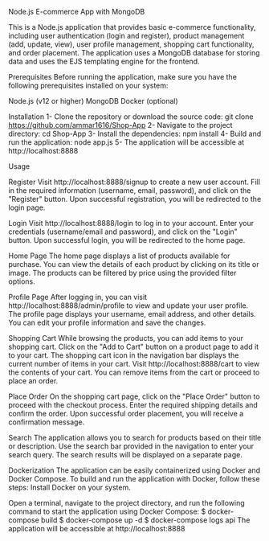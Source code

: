 Node.js E-commerce App with MongoDB

This is a Node.js application that provides basic e-commerce functionality, including user authentication (login and register), product management (add, update, view), user profile management, shopping cart functionality, and order placement. The application uses a MongoDB database for storing data and uses the EJS templating engine for the frontend.

Prerequisites
Before running the application, make sure you have the following prerequisites installed on your system:

Node.js (v12 or higher)
MongoDB
Docker (optional)

Installation
1- Clone the repository or download the source code: git clone https://github.com/ammar1616/Shop-App
2- Navigate to the project directory: cd Shop-App
3- Install the dependencies: npm install
4- Build and run the application: node app.js
5- The application will be accessible at http://localhost:8888

Usage

Register
Visit http://localhost:8888/signup to create a new user account.
Fill in the required information (username, email, password), and click on the "Register" button.
Upon successful registration, you will be redirected to the login page.

Login
Visit http://localhost:8888/login to log in to your account.
Enter your credentials (username/email and password), and click on the "Login" button.
Upon successful login, you will be redirected to the home page.

Home Page
The home page displays a list of products available for purchase.
You can view the details of each product by clicking on its title or image.
The products can be filtered by price using the provided filter options.

Profile Page
After logging in, you can visit http://localhost:8888/admin/profile to view and update your user profile.
The profile page displays your username, email address, and other details.
You can edit your profile information and save the changes.

Shopping Cart
While browsing the products, you can add items to your shopping cart.
Click on the "Add to Cart" button on a product page to add it to your cart.
The shopping cart icon in the navigation bar displays the current number of items in your cart.
Visit http://localhost:8888/cart to view the contents of your cart.
You can remove items from the cart or proceed to place an order.

Place Order
On the shopping cart page, click on the "Place Order" button to proceed with the checkout process.
Enter the required shipping details and confirm the order.
Upon successful order placement, you will receive a confirmation message.

Search
The application allows you to search for products based on their title or description.
Use the search bar provided in the navigation to enter your search query.
The search results will be displayed on a separate page.

Dockerization
The application can be easily containerized using Docker and Docker Compose. To build and run the application with Docker, follow these steps:
Install Docker on your system.

Open a terminal, navigate to the project directory, and run the following command to start the application using Docker Compose:
$ docker-compose build
$ docker-compose up -d
$ docker-compose logs api
The application will be accessible at http://localhost:8888
